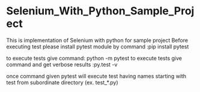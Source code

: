 # Selenium_With_Python_Sample_Project
This is implementation of Selenium with python for sample project
Before executing test please install pytest module by command :pip install pytest

to execute tests give command: python -m pytest
to execute tests give command and get verbose results :py.test -v

once command given pytest will execute test having names starting with test from subordinate directory (ex. test_*.py)
